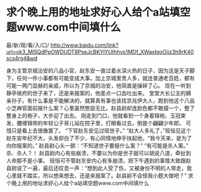 # 求个晚上用的地址求好心人给个a站填空题www.com中间填什么

最/新/观/看/入/口/ http://www.baidu.com/link?url=ok3_Ml5QdPpOWDUDT8PseJcBKYiYUthhvs1MDf_XWaxIqoOiiz3h9rK40scs4rg4&wd


身为主管京城治安的八品小官，赵东安一直过着水深火热的日子，因为这是天子脚下，任何一件小事都有可能变成大事。加上京城里贵人多，就连普通老百姓，都有可能一两门显赫的亲戚，所以为了京城的治安，他简直是操碎了心。
    现在一听到静亭侯府的世子来了，还是来报案的，他差点一口血吐出来。
    堂堂大长公主的嫡亲孙子，有什么事是不能解决的，就算真有事也该找京兆伊大人，跑到他这个八品小芝麻官面前报什么案？心里虽然憋屈无比，赵县尉却连脸色都不敢摆一个，整了整身上的袍子，大步迎了出去。
    刚走到门口，他就看到一个身着锦袍，玉冠束发，腰缠锦带的年轻公子哥儿站在院子里，打眼看过去，倒是个翩翩少年郎。
    可惜只是看上去很像罢了。
    “下官赵东安见过班世子。”
    “赵大人多礼了，”班恒见这个赵东安年纪不大，头发却白了不少，有心同情地伸手扶起他，“我今天来，是为了向你报案的。”
    赵县尉心头一颤：“不知道世子要报什么案？”
    “有可能是杀人案。”
    杀、杀人？！
    赵县尉内心有些崩溃，不要以为你是世子就可以胡说八道，牵扯到人命那不是小事。
    班恒可不管赵东安内心有多崩溃，把下午遇到的事情大致跟赵县尉说了一遍，最后还叹息一声：“想到此人受了伤，又被身份不明的人带走，我心里就不踏实，所以想来想去，还是来报案了。赵县尉不会怪我小题大做吧？”
求个晚上用的地址求好心人给个a站填空题www.com中间填什么
